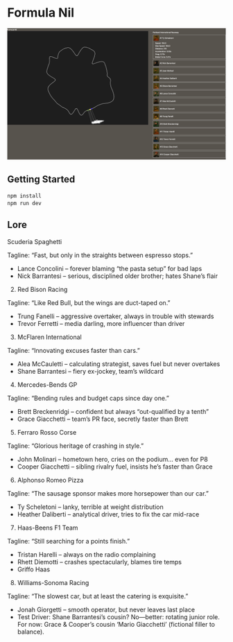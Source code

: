 # Formula Nil

![Screenshot](./screenshot.png)

## Getting Started

```sh
npm install
npm run dev
```

## Lore

Scuderia Spaghetti

Tagline: “Fast, but only in the straights between espresso stops.”
- Lance Concolini – forever blaming “the pasta setup” for bad laps
- Nick Barrantesi – serious, disciplined older brother; hates Shane’s flair

2. Red Bison Racing

Tagline: “Like Red Bull, but the wings are duct-taped on.”
- Trung Fanelli – aggressive overtaker, always in trouble with stewards
- Trevor Ferretti – media darling, more influencer than driver

3. McFlaren International

Tagline: “Innovating excuses faster than cars.”
- Alea McCauletti – calculating strategist, saves fuel but never overtakes
- Shane Barrantesi – fiery ex-jockey, team’s wildcard


4. Mercedes-Bends GP

Tagline: “Bending rules and budget caps since day one.”
- Brett Breckenridgi – confident but always “out-qualified by a tenth”
- Grace Giacchetti – team’s PR face, secretly faster than Brett

5. Ferraro Rosso Corse

Tagline: “Glorious heritage of crashing in style.”
- John Molinari – hometown hero, cries on the podium… even for P8
- Cooper Giacchetti – sibling rivalry fuel, insists he’s faster than Grace

6. Alphonso Romeo Pizza

Tagline: “The sausage sponsor makes more horsepower than our car.”
- Ty Scheletoni – lanky, terrible at weight distribution
- Heather Daliberti – analytical driver, tries to fix the car mid-race

7. Haas-Beens F1 Team

Tagline: “Still searching for a points finish.”
- Tristan Harelli – always on the radio complaining
- Rhett Diemotti – crashes spectacularly, blames tire temps
- Griffo Haas

8. Williams-Sonoma Racing

Tagline: “The slowest car, but at least the catering is exquisite.”
- Jonah Giorgetti – smooth operator, but never leaves last place
- Test Driver: Shane Barrantesi’s cousin? No—better: rotating junior role. For now: Grace & Cooper’s cousin ‘Mario Giacchetti’ (fictional filler to balance).
